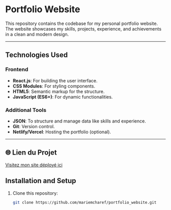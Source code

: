 # Portfolio Website

This repository contains the codebase for my personal portfolio website. The website showcases my skills, projects, experience, and achievements in a clean and modern design.

---

## Technologies Used

### Frontend

- **React.js**: For building the user interface.
- **CSS Modules**: For styling components.
- **HTML5**: Semantic markup for the structure.
- **JavaScript (ES6+)**: For dynamic functionalities.

### Additional Tools

- **JSON**: To structure and manage data like skills and experience.
- **Git**: Version control.
- **Netlify/Vercel**: Hosting the portfolio (optional).

---
## 🌐 Lien du Projet
[Visitez mon site déployé ici](https://fabulous-donut-0587fc.netlify.app)

## Installation and Setup

1. Clone this repository:
   ```bash
   git clone https://github.com/mariemcharef/portfolio_website.git
   ```
